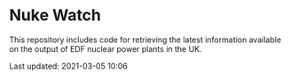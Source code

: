 # Nuke Watch

This repository includes code for retrieving the latest information available on the output of EDF nuclear power plants in the UK.

Last updated: 2021-03-05 10:06